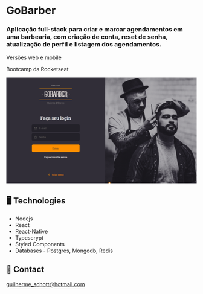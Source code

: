 # GoBarber

### Aplicação full-stack para criar e marcar agendamentos em uma barbearia, com criação de conta, reset de senha, atualização de perfil e listagem dos agendamentos. 

Versões web e mobile

Bootcamp da Rocketseat

![preview](./.github/preview.png)


## 🖥️ Technologies

- Nodejs
- React
- React-Native
- Typescrypt
- Styled Components
- Databases - Postgres, Mongodb, Redis

## 🎃 Contact

guilherme_schott@hotmail.com
